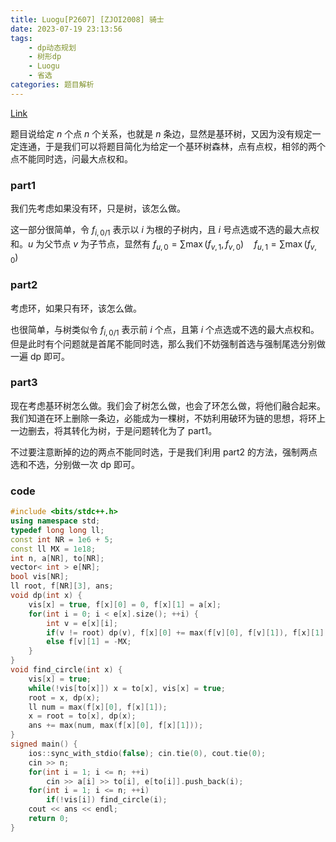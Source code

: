 ```yaml
---
title: Luogu[P2607] [ZJOI2008] 骑士
date: 2023-07-19 23:13:56
tags:
    - dp动态规划
    - 树形dp
    - Luogu
    - 省选
categories: 题目解析
---
```


[Link](https://www.luogu.com.cn/problem/P2607)

题目说给定 $n$ 个点 $n$ 个关系，也就是 $n$ 条边，显然是基环树，又因为没有规定一定连通，于是我们可以将题目简化为给定一个基环树森林，点有点权，相邻的两个点不能同时选，问最大点权和。

<!-- more -->

### part1

我们先考虑如果没有环，只是树，该怎么做。

这一部分很简单，令 $f_{i,0/1}$ 表示以 $i$ 为根的子树内，且 $i$ 号点选或不选的最大点权和。$u$ 为父节点 $v$ 为子节点，显然有 $f_{u,0}=\sum\max(f_{v,1}, f_{v,0})\quad f_{u,1}=\sum\max(f_{v,0})$

### part2

考虑环，如果只有环，该怎么做。

也很简单，与树类似令 $f_{i,0/1}$ 表示前 $i$ 个点，且第 $i$ 个点选或不选的最大点权和。但是此时有个问题就是首尾不能同时选，那么我们不妨强制首选与强制尾选分别做一遍 dp 即可。

### part3

现在考虑基环树怎么做。我们会了树怎么做，也会了环怎么做，将他们融合起来。我们知道在环上删除一条边，必能成为一棵树，不妨利用破环为链的思想，将环上一边删去，将其转化为树，于是问题转化为了 part1。

不过要注意断掉的边的两点不能同时选，于是我们利用 part2 的方法，强制两点选和不选，分别做一次 dp 即可。

### code

```cpp
#include <bits/stdc++.h>
using namespace std;
typedef long long ll;
const int NR = 1e6 + 5;
const ll MX = 1e18;
int n, a[NR], to[NR];
vector< int > e[NR];
bool vis[NR];
ll root, f[NR][3], ans;
void dp(int x) {
	vis[x] = true, f[x][0] = 0, f[x][1] = a[x];
	for(int i = 0; i < e[x].size(); ++i) {
		int v = e[x][i];
		if(v != root) dp(v), f[x][0] += max(f[v][0], f[v][1]), f[x][1] += f[v][0];
		else f[v][1] = -MX;
	}
} 
void find_circle(int x) {
	vis[x] = true;
	while(!vis[to[x]]) x = to[x], vis[x] = true;
	root = x, dp(x);
	ll num = max(f[x][0], f[x][1]);
	x = root = to[x], dp(x);
	ans += max(num, max(f[x][0], f[x][1]));
}
signed main() {
	ios::sync_with_stdio(false); cin.tie(0), cout.tie(0);
	cin >> n;
	for(int i = 1; i <= n; ++i)
		cin >> a[i] >> to[i], e[to[i]].push_back(i);
	for(int i = 1; i <= n; ++i)
		if(!vis[i]) find_circle(i);
	cout << ans << endl;
	return 0;
}
```